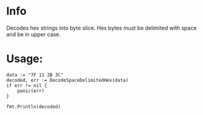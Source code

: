 # Info

Decodes hex strings into byte slice. Hex bytes must be delimited with space and be in upper case.

# Usage:

```golang
data := "7F 11 2B 3C"
decoded, err := DecodeSpaceDelimitedHex(data)
if err != nil {
    panic(err)
}

fmt.Println(decoded)
```